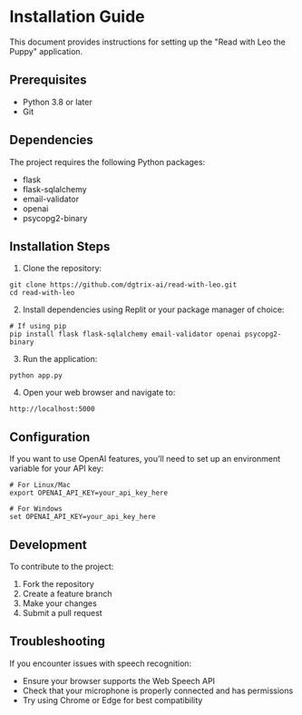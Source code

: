 # Installation Guide

This document provides instructions for setting up the "Read with Leo the Puppy" application.

## Prerequisites

- Python 3.8 or later
- Git

## Dependencies

The project requires the following Python packages:
- flask
- flask-sqlalchemy
- email-validator
- openai
- psycopg2-binary

## Installation Steps

1. Clone the repository:
```
git clone https://github.com/dgtrix-ai/read-with-leo.git
cd read-with-leo
```

2. Install dependencies using Replit or your package manager of choice:
```
# If using pip
pip install flask flask-sqlalchemy email-validator openai psycopg2-binary
```

3. Run the application:
```
python app.py
```

4. Open your web browser and navigate to:
```
http://localhost:5000
```

## Configuration

If you want to use OpenAI features, you'll need to set up an environment variable for your API key:

```
# For Linux/Mac
export OPENAI_API_KEY=your_api_key_here

# For Windows
set OPENAI_API_KEY=your_api_key_here
```

## Development

To contribute to the project:

1. Fork the repository
2. Create a feature branch
3. Make your changes
4. Submit a pull request

## Troubleshooting

If you encounter issues with speech recognition:
- Ensure your browser supports the Web Speech API
- Check that your microphone is properly connected and has permissions
- Try using Chrome or Edge for best compatibility